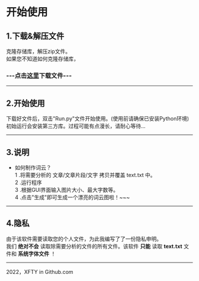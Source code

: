 # 开始使用

## 1.下载&解压文件
克隆存储库，解压zip文件。  
如果您不知道如何克隆存储库，
### ---点击[这里](https://github.com/XFTY/WordCloud-Make-Tool/archive/refs/heads/make-tool-new-version.zip)下载文件---

---

## 2.开始使用
下载好文件后，双击"Run.py"文件开始使用。(使用前请确保已安装Python环境)   
初始运行会安装第三方库。过程可能有点漫长，请耐心等待...

---

## 3.说明
- 如何制作词云？  
1 .将需要分析的 文章/文章片段/文字 拷贝并覆盖 text.txt 中。  
2 .运行程序  
3 .根据GUI界面输入图片大小、最大字数等。  
4 .点击"生成"即可生成一个漂亮的词云图啦！~~~

---

## 4.隐私
由于该软件需要读取您的个人文件，为此我编写了了一份隐私申明。  
我们 __绝对不会__ 读取除需要分析的文件的所有文件。该软件 __只能__ 读取 __text.txt__ 文件和 __系统字体文件__ ！  

---
2022，XFTY in Github.com